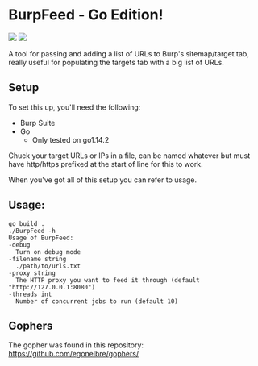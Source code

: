 # BurpFeed - Go Edition!
![](https://github.com/ZephrFish/BurpFeed/blob/master/LogoBurpFeed.png)
![](https://raw.githubusercontent.com/egonelbre/gophers/ac77b513f41f44a7805694063aaef16ccd95a9b3/vector/projects/network.svg)

A tool for passing and adding a list of URLs to Burp's sitemap/target tab, really useful for populating the targets tab with a big list of URLs. 

## Setup
To set this up, you'll need the following:
- Burp Suite
- Go 
  - Only tested on go1.14.2
  
Chuck your target URLs or IPs in a file, can be named whatever but must have http/https prefixed at the start of line for this to work.


When you've got all of this setup you can refer to usage.


## Usage:
```
go build .
./BurpFeed -h
Usage of BurpFeed:               
-debug         
  Turn on debug mode                            
-filename string
  ./path/to/urls.txt
-proxy string
  The HTTP proxy you want to feed it through (default "http://127.0.0.1:8080")     
-threads int
  Number of concurrent jobs to run (default 10) 
```


## Gophers
The gopher was found in this repository: https://github.com/egonelbre/gophers/
